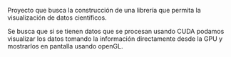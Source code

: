 Proyecto que busca la construcción de una librería que permita la
visualización de datos científicos.

Se busca que si se tienen datos que se procesan usando CUDA podamos
visualizar los datos tomando la información directamente desde la GPU y
mostrarlos en pantalla usando openGL.


